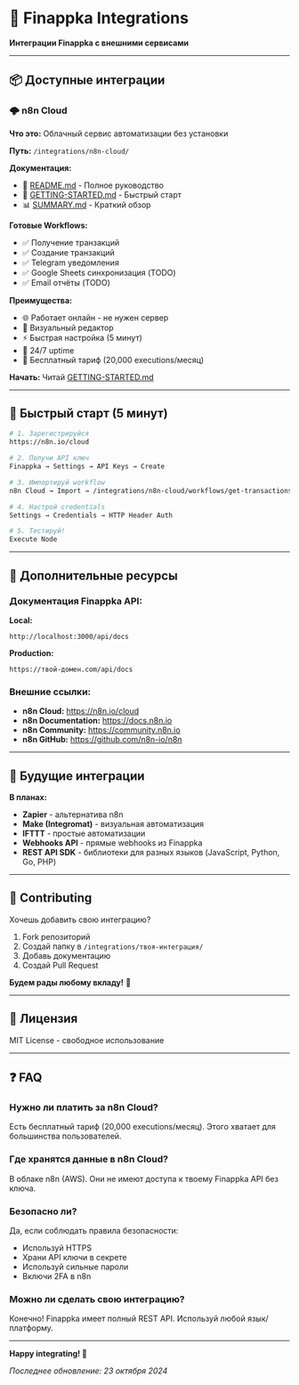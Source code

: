 # 🔗 Finappka Integrations

**Интеграции Finappka с внешними сервисами**

---

## 📦 Доступные интеграции

### 🌩️ **n8n Cloud**

**Что это:** Облачный сервис автоматизации без установки

**Путь:** `/integrations/n8n-cloud/`

**Документация:**
- 📖 [README.md](./n8n-cloud/README.md) - Полное руководство
- 🚀 [GETTING-STARTED.md](./n8n-cloud/GETTING-STARTED.md) - Быстрый старт
- 📊 [SUMMARY.md](./n8n-cloud/SUMMARY.md) - Краткий обзор

**Готовые Workflows:**
- ✅ Получение транзакций
- ✅ Создание транзакций
- ✅ Telegram уведомления
- ✅ Google Sheets синхронизация (TODO)
- ✅ Email отчёты (TODO)

**Преимущества:**
- 🌐 Работает онлайн - не нужен сервер
- 🎨 Визуальный редактор
- ⚡ Быстрая настройка (5 минут)
- 🔄 24/7 uptime
- 🎁 Бесплатный тариф (20,000 executions/месяц)

**Начать:** Читай [GETTING-STARTED.md](./n8n-cloud/GETTING-STARTED.md)

---

## 🚀 Быстрый старт (5 минут)

```bash
# 1. Зарегистрируйся
https://n8n.io/cloud

# 2. Получи API ключ
Finappka → Settings → API Keys → Create

# 3. Импортируй workflow
n8n Cloud → Import → /integrations/n8n-cloud/workflows/get-transactions.json

# 4. Настрой credentials
Settings → Credentials → HTTP Header Auth

# 5. Тестируй!
Execute Node
```

---

## 📖 Дополнительные ресурсы

### Документация Finappka API:

**Local:**
```
http://localhost:3000/api/docs
```

**Production:**
```
https://твой-домен.com/api/docs
```

### Внешние ссылки:

- **n8n Cloud:** https://n8n.io/cloud
- **n8n Documentation:** https://docs.n8n.io
- **n8n Community:** https://community.n8n.io
- **n8n GitHub:** https://github.com/n8n-io/n8n

---

## 🔮 Будущие интеграции

**В планах:**

- **Zapier** - альтернатива n8n
- **Make (Integromat)** - визуальная автоматизация
- **IFTTT** - простые автоматизации
- **Webhooks API** - прямые webhooks из Finappka
- **REST API SDK** - библиотеки для разных языков (JavaScript, Python, Go, PHP)

---

## 🤝 Contributing

Хочешь добавить свою интеграцию?

1. Fork репозиторий
2. Создай папку в `/integrations/твоя-интеграция/`
3. Добавь документацию
4. Создай Pull Request

**Будем рады любому вкладу!** 🎉

---

## 📄 Лицензия

MIT License - свободное использование

---

## ❓ FAQ

### Нужно ли платить за n8n Cloud?

Есть бесплатный тариф (20,000 executions/месяц). Этого хватает для большинства пользователей.

### Где хранятся данные в n8n Cloud?

В облаке n8n (AWS). Они не имеют доступа к твоему Finappka API без ключа.

### Безопасно ли?

Да, если соблюдать правила безопасности:

- Используй HTTPS
- Храни API ключи в секрете
- Используй сильные пароли
- Включи 2FA в n8n

### Можно ли сделать свою интеграцию?

Конечно! Finappka имеет полный REST API. Используй любой язык/платформу.

---

**Happy integrating! 🚀**

*Последнее обновление: 23 октября 2024*
